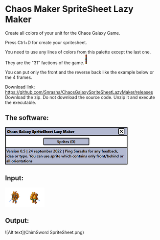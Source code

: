 # Chaos Maker SpriteSheet Lazy Maker
Create all colors of your unit for the Chaos Galaxy Game.

Press Ctrl+D for create your spritesheet.

You need to use any lines of colors from this palette except the last one. They are the "31" factions of the game.
![Alt text](ColorPalette.png)

You can put only the front and the reverse back like the example below or the 4 frames.

Download link:
https://github.com/Snrasha/ChaosGalaxySpriteSheetLazyMaker/releases
Download the zip. Do not download the source code.
Unzip it and execute the executable.

## The software:
![Alt text](Software.png)

## Input:
![Alt text](ChimSword.png)

## Output:
![Alt text](ChimSword SpriteSheet.png)
